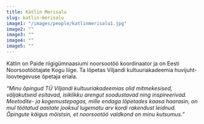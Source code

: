 ```yaml
---
title: Kätlin Merisalu 
slug: katlin-merisalu
image1: "/images/people/katlinmerisalu1.jpg"
image2: ""
image3: ""
image4: ""
image5: ""
---
```


Kätlin on Paide riigigümnaasiumi noorsootöö koordinaator ja on Eesti Noorsootöötajate Kogu liige. Ta lõpetas Viljandi kultuuriakadeemia huvijuht-loovtegevuse õpetaja eriala.

*“Minu õpingud TÜ Viljandi kultuuriakadeemias olid mitmekesised, väljakutseid esitavad, isiklikku arengut soodustavad ning inspireerivad. Meetodite- ja kogemustepagas, mille endaga lõpetades kaasa haarasin, on mul töötatud aastate jooksul lugematu arv kordi rakendust leidnud. Õpingute käigus mõistsin, et noorsootöö valdkond on minu kutsumus.”*
